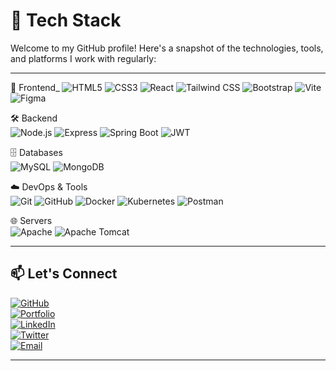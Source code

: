 # 🚀 Tech Stack

Welcome to my GitHub profile! Here's a snapshot of the technologies, tools, and platforms I work with regularly:

---
🎨 Frontend_
![HTML5](https://img.shields.io/badge/HTML5-E34F26?style=flat\&logo=html5\&logoColor=white)
![CSS3](https://img.shields.io/badge/CSS3-1572B6?style=flat\&logo=css3\&logoColor=white)
![React](https://img.shields.io/badge/React-61DAFB?style=flat\&logo=react\&logoColor=black)
![Tailwind CSS](https://img.shields.io/badge/Tailwind_CSS-06B6D4?style=flat\&logo=tailwind-css\&logoColor=white)
![Bootstrap](https://img.shields.io/badge/Bootstrap-7952B3?style=flat\&logo=bootstrap\&logoColor=white)
![Vite](https://img.shields.io/badge/Vite-646CFF?style=flat\&logo=vite\&logoColor=white)
![Figma](https://img.shields.io/badge/Figma-F24E1E?style=flat\&logo=figma\&logoColor=white)

🛠 Backend   
![Node.js](https://img.shields.io/badge/Node.js-339933?style=flat\&logo=node.js\&logoColor=white)
![Express](https://img.shields.io/badge/Express-000000?style=flat\&logo=express\&logoColor=white)
![Spring Boot](https://img.shields.io/badge/Spring_Boot-6DB33F?style=flat\&logo=spring-boot\&logoColor=white)
![JWT](https://img.shields.io/badge/JWT-000000?style=flat\&logo=json-web-tokens\&logoColor=white)

🗄 Databases   
![MySQL](https://img.shields.io/badge/MySQL-4479A1?style=flat\&logo=mysql\&logoColor=white)
![MongoDB](https://img.shields.io/badge/MongoDB-47A248?style=flat\&logo=mongodb\&logoColor=white)

☁️ DevOps & Tools   
![Git](https://img.shields.io/badge/Git-F05032?style=flat\&logo=git\&logoColor=white)
![GitHub](https://img.shields.io/badge/GitHub-181717?style=flat\&logo=github\&logoColor=white)
![Docker](https://img.shields.io/badge/Docker-2496ED?style=flat\&logo=docker\&logoColor=white)
![Kubernetes](https://img.shields.io/badge/Kubernetes-326CE5?style=flat\&logo=kubernetes\&logoColor=white)
![Postman](https://img.shields.io/badge/Postman-FF6C37?style=flat\&logo=postman\&logoColor=white)

🌐 Servers   
![Apache](https://img.shields.io/badge/Apache-D22128?style=flat\&logo=apache\&logoColor=white)
![Apache Tomcat](https://img.shields.io/badge/Apache_Tomcat-F8DC75?style=flat\&logo=apache-tomcat\&logoColor=black)

---

## 📫 Let's Connect

[![GitHub](https://img.shields.io/badge/GitHub-100000?style=flat&logo=github&logoColor=white)](https://github.com/yourusername)  
[![Portfolio](https://img.shields.io/badge/Portfolio-121212?style=flat&logo=About.me&logoColor=white)](https://yourwebsite.com)  
[![LinkedIn](https://img.shields.io/badge/LinkedIn-0A66C2?style=flat&logo=linkedin&logoColor=white)](https://linkedin.com/in/yourprofile)  
[![Twitter](https://img.shields.io/badge/Twitter-1DA1F2?style=flat&logo=twitter&logoColor=white)](https://twitter.com/yourhandle)  
[![Email](https://img.shields.io/badge/Email-D14836?style=flat&logo=gmail&logoColor=white)](mailto:youremail@example.com)

---
